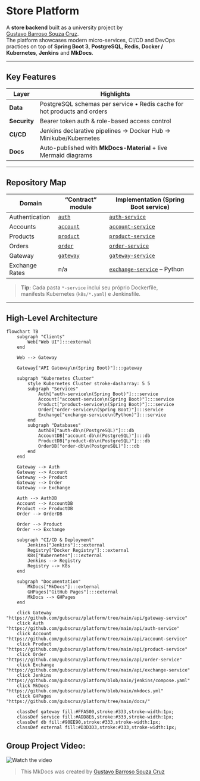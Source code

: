 # Store Platform

A **store backend** built as a university project by  
[Gustavo Barroso Souza Cruz](https://github.com/Gubscruz).  
The platform showcases modern micro-services, CI/CD and DevOps practices on top of **Spring Boot 3**, **PostgreSQL**, **Redis**, **Docker / Kubernetes**, **Jenkins** and **MkDocs**.

---

## Key Features
| Layer        | Highlights                                                                      |
|--------------|---------------------------------------------------------------------------------|
| **Data**     | PostgreSQL schemas per service • Redis cache for hot products and orders        |
| **Security** | Bearer token auth & role-based access control                                   |
| **CI/CD**    | Jenkins declarative pipelines → Docker Hub → Minikube/​Kubernetes                |
| **Docs**     | Auto-published with **MkDocs-Material** + live Mermaid diagrams                  |

---

## Repository Map

| Domain            | “Contract” module                                                           | Implementation (Spring Boot service)                                                 |
|-------------------|------------------------------------------------------------------------------|--------------------------------------------------------------------------------------|
| Authentication    | [`auth`](https://github.com/Gubscruz/auth)                                   | [`auth-service`](https://github.com/Gubscruz/auth-service)                            |
| Accounts          | [`account`](https://github.com/Gubscruz/account)                             | [`account-service`](https://github.com/Gubscruz/account-service)                      |
| Products          | [`product`](https://github.com/Gubscruz/product)                             | [`product-service`](https://github.com/Gubscruz/product-service)                      |
| Orders            | [`order`](https://github.com/Gubscruz/order)                                 | [`order-service`](https://github.com/Gubscruz/order-service)                          |
| Gateway           | [`gateway`](https://github.com/Gubscruz/gateway)                             | [`gateway-service`](https://github.com/Gubscruz/gateway-service)                      |
| Exchange Rates    | n/a                                                                          | [`exchange-service`](https://github.com/Gubscruz/exchange-service) – Python           |

> **Tip:** Cada pasta `*-service` inclui seu próprio Dockerfile,  
> manifests Kubernetes (`k8s/*.yaml`) e Jenkinsfile.

---

## High-Level Architecture

```mermaid
flowchart TB
    subgraph "Clients"
        Web["Web UI"]:::external
    end

    Web --> Gateway

    Gateway["API Gateway\n(Spring Boot)"]:::gateway

    subgraph "Kubernetes Cluster"
        style Kubernetes Cluster stroke-dasharray: 5 5
        subgraph "Services"
            Auth["auth-service\n(Spring Boot)"]:::service
            Account["account-service\n(Spring Boot)"]:::service
            Product["product-service\n(Spring Boot)"]:::service
            Order["order-service\n(Spring Boot)"]:::service
            Exchange["exchange-service\n(Python)"]:::service
        end
        subgraph "Databases"
            AuthDB["auth-db\n(PostgreSQL)"]:::db
            AccountDB["account-db\n(PostgreSQL)"]:::db
            ProductDB["product-db\n(PostgreSQL)"]:::db
            OrderDB["order-db\n(PostgreSQL)"]:::db
        end
    end

    Gateway --> Auth
    Gateway --> Account
    Gateway --> Product
    Gateway --> Order
    Gateway --> Exchange

    Auth --> AuthDB
    Account --> AccountDB
    Product --> ProductDB
    Order --> OrderDB

    Order --> Product
    Order --> Exchange

    subgraph "CI/CD & Deployment"
        Jenkins["Jenkins"]:::external
        Registry["Docker Registry"]:::external
        K8s["Kubernetes"]:::external
        Jenkins --> Registry
        Registry --> K8s
    end

    subgraph "Documentation"
        MkDocs["MkDocs"]:::external
        GHPages["GitHub Pages"]:::external
        MkDocs --> GHPages
    end

    click Gateway "https://github.com/gubscruz/platform/tree/main/api/gateway-service"
    click Auth "https://github.com/gubscruz/platform/tree/main/api/auth-service"
    click Account "https://github.com/gubscruz/platform/tree/main/api/account-service"
    click Product "https://github.com/gubscruz/platform/tree/main/api/product-service"
    click Order "https://github.com/gubscruz/platform/tree/main/api/order-service"
    click Exchange "https://github.com/gubscruz/platform/tree/main/api/exchange-service"
    click Jenkins "https://github.com/gubscruz/platform/blob/main/jenkins/compose.yaml"
    click MkDocs "https://github.com/gubscruz/platform/blob/main/mkdocs.yml"
    click GHPages "https://github.com/gubscruz/platform/tree/main/docs/"

    classDef gateway fill:#FFA500,stroke:#333,stroke-width:1px;
    classDef service fill:#ADD8E6,stroke:#333,stroke-width:1px;
    classDef db fill:#90EE90,stroke:#333,stroke-width:1px;
    classDef external fill:#D3D3D3,stroke:#333,stroke-width:1px;
```


## Group Project Video:

![Watch the video](https://youtu.be/eFAjEHgr9Eo)

> This MkDocs was created by [Gustavo Barroso Souza Cruz](https://github.com/Gubscruz)
